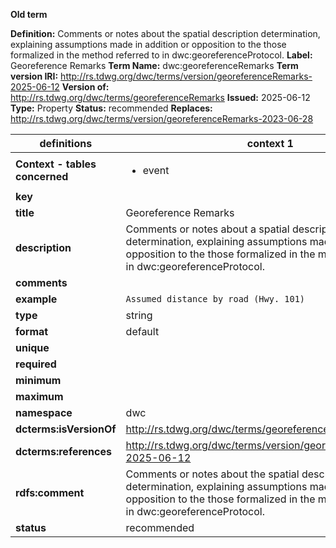 **Old term**

**Definition:** Comments or notes about the spatial description determination, explaining assumptions made in addition or opposition to the those formalized in the method referred to in dwc:georeferenceProtocol.
**Label:** Georeference Remarks
**Term Name:** dwc:georeferenceRemarks
**Term version IRI:** http://rs.tdwg.org/dwc/terms/version/georeferenceRemarks-2025-06-12
**Version of:** http://rs.tdwg.org/dwc/terms/georeferenceRemarks
**Issued:** 2025-06-12
**Type:** Property
**Status:** recommended
**Replaces:** http://rs.tdwg.org/dwc/terms/version/georeferenceRemarks-2023-06-28


| definitions | context 1 |
|-|-|
| **Context - tables concerned** | <ul><li>event</li></ul> |
| **key** |  |
| **title** | Georeference Remarks |
| **description** | Comments or notes about a spatial description determination, explaining assumptions made in addition or opposition to the those formalized in the method referred to in dwc:georeferenceProtocol. |
| **comments** |  |
| **example** | `Assumed distance by road (Hwy. 101)` |
| **type** | string |
| **format** | default |
| **unique** |  |
| **required** |  |
| **minimum** |  |
| **maximum** |  |
| **namespace** | dwc |
| **dcterms:isVersionOf** | http://rs.tdwg.org/dwc/terms/georeferenceRemarks |
| **dcterms:references** | http://rs.tdwg.org/dwc/terms/version/georeferenceRemarks-2025-06-12 |
| **rdfs:comment** | Comments or notes about the spatial description determination, explaining assumptions made in addition or opposition to the those formalized in the method referred to in dwc:georeferenceProtocol. |
| **status** | recommended |
